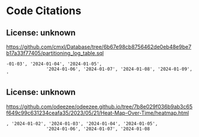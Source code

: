 # Code Citations

## License: unknown
https://github.com/cmxl/Database/tree/6b67e98cb8756462de0eb48e9be7b17a33f77405/partitioning_log_table.sql

```
-01-03', '2024-01-04', '2024-01-05',
               '2024-01-06', '2024-01-07', '2024-01-08', '2024-01-09', '
```


## License: unknown
https://github.com/odeezee/odeezee.github.io/tree/7b8e029f036b9ab3c65f649c99c631234ceafa35/2023/05/21/Heat-Map-Over-Time/heatmap.html

```
, '2024-01-02', '2024-01-03', '2024-01-04', '2024-01-05',
               '2024-01-06', '2024-01-07', '2024-01-08
```

